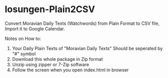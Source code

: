 # losungen-Plain2CSV
Convert Moravian Daily Texts (Watchwords) from Plain Format to CSV file, Import it to Google Calendar.

Notes on How to:
1. Your Daily Plain Texts of "Moravian Daily Texts" Should be seperated by "#" symbol
2. Download this whole package in Zip format
3. Unzip using zipper or 7-Zip software
4. Follow the screen when you open index.html in browser
